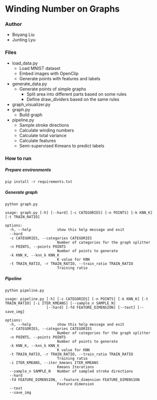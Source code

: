 # Winding Number on Graphs

### Author
- Boyang Liu
- Junting Lyu

### Files
- load_data.py
  - Load MNIST dataset
  - Embed images with OpenClip
  - Generate points with features and labels
- generate_data.py
  - Generate points of simple graphs
    - Split area into different parts based on some rules 
    - Define draw_dividers based on the same rules
- graph_visualizer.py
- graph.py
  - Build graph
- pipeline.py
  - Sample stroke directions
  - Calculate winding numbers
  - Calculate total variance
  - Calculate features
  - Semi-supervised Kmeans to predict labels

### How to run

##### Prepare environments
```
pip install -r requirements.txt
```

##### Generate graph
```
python graph.py
```
```
usage: graph.py [-h] [--hard] [-c CATEGORIES] [-n POINTS] [-k KNN_K] [-t TRAIN_RATIO]

options:
  -h, --help            show this help message and exit
  --hard
  -c CATEGORIES, --categories CATEGORIES
                        Number of categories for the graph splitter
  -n POINTS, --points POINTS
                        Number of points to generate
  -k KNN_K, --knn_k KNN_K
                        K value for KNN
  -t TRAIN_RATIO, -r TRAIN_RATIO, --train_ratio TRAIN_RATIO
                        Training ratio
```

##### Pipeline
```
python pipeline.py
```
```
usage: pipeline.py [-h] [-c CATEGORIES] [-n POINTS] [-k KNN_K] [-t TRAIN_RATIO] [-i ITER_KMEANS] [--sample_n SAMPLE_N]
                   [--hard] [-fd FEATURE_DIMENSION] [--text] [--save_img]

options:
  -h, --help            show this help message and exit
  -c CATEGORIES, --categories CATEGORIES
                        Number of categories for the graph splitter
  -n POINTS, --points POINTS
                        Number of points to generate
  -k KNN_K, --knn_k KNN_K
                        K value for KNN
  -t TRAIN_RATIO, -r TRAIN_RATIO, --train_ratio TRAIN_RATIO
                        Training ratio
  -i ITER_KMEANS, --iter_kmeans ITER_KMEANS
                        Kmeans Iterations
  --sample_n SAMPLE_N   Number of sampled stroke directions
  --hard
  -fd FEATURE_DIMENSION, --feature_dimension FEATURE_DIMENSION
                        Feature dimension
  --text
  --save_img
```